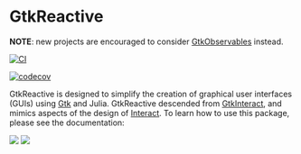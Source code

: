 # GtkReactive

**NOTE**: new projects are encouraged to consider [GtkObservables](https://github.com/JuliaGizmos/GtkObservables.jl) instead.

[![CI](https://github.com/JuliaGizmos/GtkReactive.jl/actions/workflows/CI.yml/badge.svg)](https://github.com/JuliaGizmos/GtkReactive.jl/actions/workflows/CI.yml)

[![codecov](https://codecov.io/gh/JuliaGizmos/GtkReactive.jl/branch/master/graph/badge.svg)](https://codecov.io/gh/JuliaGizmos/GtkReactive.jl)

GtkReactive is designed to simplify the creation of graphical user interfaces (GUIs) using [Gtk](https://github.com/JuliaGraphics/Gtk.jl) and Julia.
GtkReactive descended from
[GtkInteract](https://github.com/jverzani/GtkInteract.jl), and mimics
aspects of the design of
[Interact](https://github.com/JuliaGizmos/Interact.jl). To learn how
to use this package, please see the documentation:

[![](https://img.shields.io/badge/docs-stable-blue.svg)](https://juliagizmos.github.io/GtkReactive.jl/stable)
[![](https://img.shields.io/badge/docs-latest-blue.svg)](https://juliagizmos.github.io/GtkReactive.jl/latest)
